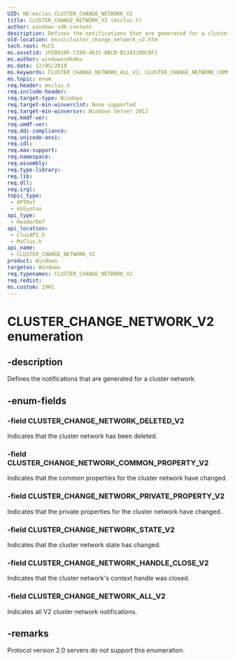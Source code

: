 ```yaml
---
UID: NE:msclus.CLUSTER_CHANGE_NETWORK_V2
title: CLUSTER_CHANGE_NETWORK_V2 (msclus.h)
author: windows-sdk-content
description: Defines the notifications that are generated for a cluster network.
old-location: mscs\cluster_change_network_v2.htm
tech.root: MsCS
ms.assetid: 1FEB810F-C289-4615-8BCB-B1343200CBF1
ms.author: windowssdkdev
ms.date: 12/05/2018
ms.keywords: CLUSTER_CHANGE_NETWORK_ALL_V2, CLUSTER_CHANGE_NETWORK_COMMON_PROPERTY_V2, CLUSTER_CHANGE_NETWORK_DELETED_V2, CLUSTER_CHANGE_NETWORK_HANDLE_CLOSE_V2, CLUSTER_CHANGE_NETWORK_PRIVATE_PROPERTY_V2, CLUSTER_CHANGE_NETWORK_STATE_V2, CLUSTER_CHANGE_NETWORK_V2, CLUSTER_CHANGE_NETWORK_V2 enumeration [Failover Cluster], clusapi/CLUSTER_CHANGE_NETWORK_ALL_V2, clusapi/CLUSTER_CHANGE_NETWORK_COMMON_PROPERTY_V2, clusapi/CLUSTER_CHANGE_NETWORK_DELETED_V2, clusapi/CLUSTER_CHANGE_NETWORK_HANDLE_CLOSE_V2, clusapi/CLUSTER_CHANGE_NETWORK_PRIVATE_PROPERTY_V2, clusapi/CLUSTER_CHANGE_NETWORK_STATE_V2, clusapi/CLUSTER_CHANGE_NETWORK_V2, msclus/CLUSTER_CHANGE_NETWORK_ALL_V2, msclus/CLUSTER_CHANGE_NETWORK_COMMON_PROPERTY_V2, msclus/CLUSTER_CHANGE_NETWORK_DELETED_V2, msclus/CLUSTER_CHANGE_NETWORK_HANDLE_CLOSE_V2, msclus/CLUSTER_CHANGE_NETWORK_PRIVATE_PROPERTY_V2, msclus/CLUSTER_CHANGE_NETWORK_STATE_V2, msclus/CLUSTER_CHANGE_NETWORK_V2, mscs.cluster_change_network_v2
ms.topic: enum
req.header: msclus.h
req.include-header: 
req.target-type: Windows
req.target-min-winverclnt: None supported
req.target-min-winversvr: Windows Server 2012
req.kmdf-ver: 
req.umdf-ver: 
req.ddi-compliance: 
req.unicode-ansi: 
req.idl: 
req.max-support: 
req.namespace: 
req.assembly: 
req.type-library: 
req.lib: 
req.dll: 
req.irql: 
topic_type:
 - APIRef
 - kbSyntax
api_type:
 - HeaderDef
api_location:
 - ClusAPI.h
 - MsClus.h
api_name:
 - CLUSTER_CHANGE_NETWORK_V2
product: Windows
targetos: Windows
req.typenames: CLUSTER_CHANGE_NETWORK_V2
req.redist: 
ms.custom: 19H1
---
```


# CLUSTER_CHANGE_NETWORK_V2 enumeration


## -description


Defines the notifications that are generated for a cluster network.


## -enum-fields




### -field CLUSTER_CHANGE_NETWORK_DELETED_V2

Indicates that the cluster network has been deleted.


### -field CLUSTER_CHANGE_NETWORK_COMMON_PROPERTY_V2

Indicates that the common properties for the cluster network have changed.


### -field CLUSTER_CHANGE_NETWORK_PRIVATE_PROPERTY_V2

Indicates that the private properties for the cluster network have changed.


### -field CLUSTER_CHANGE_NETWORK_STATE_V2

Indicates that the cluster network state has changed.


### -field CLUSTER_CHANGE_NETWORK_HANDLE_CLOSE_V2

Indicates that the cluster network's context handle was closed.


### -field CLUSTER_CHANGE_NETWORK_ALL_V2

Indicates all V2 cluster network notifications.


## -remarks



Protocol version 2.0 servers do not support this enumeration.



